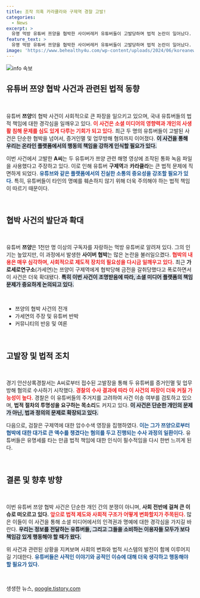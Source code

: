 ```yaml
---
title: 조작 의혹 카라큘라와 구제역 경찰 고발!
categories:
  - News
excerpt: >
  유명 먹방 유튜버 쯔양을 협박한 사이버레커 유튜버들이 고발당하며 법적 논란이 일어났다. 이들은 허위 사실 방송으로 증거 인멸 및 업무 방해 혐의를 받고 있으며, 경찰은 사건 이송 검토 중이다. 클릭해서 자세한 소식을 확인하세요!
feature_text: >
  유명 먹방 유튜버 쯔양을 협박한 사이버레커 유튜버들이 고발당하며 법적 논란이 일어났다. 이들은 허위 사실 방송으로 증거 인멸 및 업무 방해 혐의를 받고 있으며, 경찰은 사건 이송 검토 중이다. 클릭해서 자세한 소식을 확인하세요!
image: 'https://www.behealthy4u.com/wp-content/uploads/2024/06/koreanews.jpg'
---
```


<p><img src="https://www.behealthy4u.com/wp-content/uploads/2024/06/koreanews.jpg" alt="info 속보" /></p>

<h2 data-ke-size="size26">유튜버 쯔양 협박 사건과 관련된 법적 동향</h2>

<p data-ke-size="size16">&nbsp;</p>

<p>유튜버 <b>쯔양</b>의 협박 사건이 사회적으로 큰 파장을 일으키고 있으며, 국내 유튜버들의 법적 책임에 대한 경각심을 일깨우고 있다. <b><span style="color: #ee2323;">이 사건은 소셜 미디어의 영향력과 개인의 사생활 침해 문제를 심도 있게 다루는 기회가 되고 있다.</span></b> 최근 두 명의 유튜버들이 고발된 사건은 단순한 협박을 넘어서, 증거인멸 및 업무방해 혐의까지 이어졌다. <b><span style="background-color: #21538527;">이 사건을 통해 우리는 온라인 플랫폼에서의 행동의 책임을 강하게 인식할 필요가 있다.</span></b></p>

<p>이번 사건에서 고발한 <b>A씨</b>는 두 유튜버가 쯔양 관련 해명 영상에 조작된 통화 녹음 파일을 사용했다고 주장하고 있다. 이로 인해 유튜버 <b>구제역</b>과 <b>카라큘라</b>는 큰 법적 문제에 직면하게 되었다. <b><span style="color: #1a5490;">유튜브와 같은 플랫폼에서의 진실한 소통의 중요성을 강조할 필요가 있다.</span></b> 특히, 유튜버들이 타인의 명예를 훼손하지 않기 위해 더욱 주의해야 하는 법적 책임이 따르기 때문이다.</p>

<p data-ke-size="size16">&nbsp;</p>

<h2 data-ke-size="size26">협박 사건의 발단과 확대</h2>

<p data-ke-size="size16">&nbsp;</p>

<p>유튜버 <b>쯔양</b>은 1천만 명 이상의 구독자를 자랑하는 먹방 유튜버로 알려져 있다. 그의 인기는 높았지만, 이 과정에서 발생한 <b>사이버 협박</b>는 많은 논란을 불러일으켰다. <b><span style="color: #ee2323;">협박의 내용은 매우 심각하며, 사회적으로 제도적 장치의 필요성을 다시금 일깨우고 있다.</span></b> 최근 <b>가로세로연구소</b>(가세연)는 쯔양이 구제역에게 협박당해 금전을 갈취당했다고 폭로하면서 이 사건은 더욱 확대됐다. <b><span style="background-color: #21538527;">특히 이번 사건이 조명받음에 따라, 소셜 미디어 플랫폼의 책임 문제가 중요하게 논의되고 있다.</span></b></p>

<p>&nbsp; </p>

<ul>
  <li>쯔양의 협박 사건의 전개</li>
  <li>가세연의 주장 및 유튜버 반박</li>
  <li>커뮤니티의 반응 및 여론</li>
</ul>

<p data-ke-size="size16">&nbsp;</p>

<h2 data-ke-size="size26">고발장 및 법적 조치</h2>

<p data-ke-size="size16">&nbsp;</p>

<p>경기 안산상록경찰서는 A씨로부터 접수된 고발장을 통해 두 유튜버를 증거인멸 및 업무방해 혐의로 수사하기 시작했다. <b><span style="color: #ee2323;">경찰의 수사 결과에 따라 이 사건의 파장이 더욱 커질 가능성이 높다.</span></b> 경찰은 이 유튜버들의 주거지를 고려하여 사건 이송 여부를 검토하고 있으며, <b>법적 절차의 투명성을 요구하는 목소리</b>도 커지고 있다. <b><span style="background-color: #21538527;">이 사건은 단순한 개인의 문제가 아닌, 법과 정의의 문제로 확장되고 있다.</span></b></p>

<p>다음으로, 검찰은 구제역에 대한 압수수색 영장을 집행하였다. <b><span style="color: #1a5490;">이는 그가 쯔양으로부터 협박에 대한 대가로 큰 액수를 챙겼다는 혐의를 두고 진행되는 수사 과정의 일환이다.</span></b> 유튜버들은 유명세를 타는 만큼 법적 책임에 대한 인식이 필수적임을 다시 한번 느끼게 된다.</p>

<p data-ke-size="size16">&nbsp;</p>

<h2 data-ke-size="size26">결론 및 향후 방향</h2>

<p data-ke-size="size16">&nbsp;</p>

<p>이번 유튜버 쯔양 협박 사건은 단순한 개인 간의 분쟁이 아니며, <b>사회 전반에 걸쳐 큰 이슈로 떠오르고 있다.</b> <b><span style="color: #ee2323;">앞으로 법적 제도와 사회적 구조가 어떻게 변화할지가 주목된다.</span></b> 많은 이들이 이 사건을 통해 소셜 미디어에서의 인격권과 명예에 대한 경각심을 가지길 바란다. <b><span style="background-color: #21538527;">우리는 정보를 전달하는 유튜버들, 그리고 그들을 소비하는 이용자들 모두가 보다 책임감 있게 행동해야 할 때가 왔다.</span></b> </p>

<p>위 사건과 관련된 상황을 지켜보며 사회의 변화와 법적 시스템의 발전이 함께 이루어지길 기대한다. <b><span style="color: #1a5490;">유튜버들은 사적인 이야기와 공적인 이슈에 대해 더욱 생각하고 행동해야 할 필요가 있다.</span></b></p>

<p data-ke-size="size16">&nbsp;</p>
생생한 뉴스, <a href="https://qoogle.tistory.com" rel="dofollow">qoogle.tistory.com</a>


